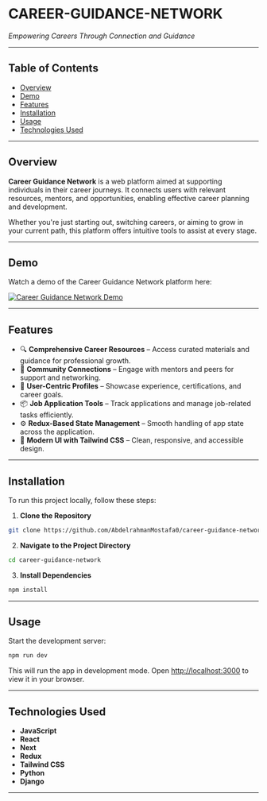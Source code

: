 # CAREER-GUIDANCE-NETWORK

*Empowering Careers Through Connection and Guidance*


---

## Table of Contents

* [Overview](#overview)
* [Demo](#demo)
* [Features](#features)
* [Installation](#installation)
* [Usage](#usage)
* [Technologies Used](#technologies-used)

---

## Overview

**Career Guidance Network** is a web platform aimed at supporting individuals in their career journeys. It connects users with relevant resources, mentors, and opportunities, enabling effective career planning and development.

Whether you're just starting out, switching careers, or aiming to grow in your current path, this platform offers intuitive tools to assist at every stage.

---

## Demo

Watch a demo of the Career Guidance Network platform here:

[![Career Guidance Network Demo](https://img.youtube.com/vi/WNgjbvaiHbk/0.jpg)](https://www.youtube.com/watch?v=WNgjbvaiHbk)

---

## Features

* 🔍 **Comprehensive Career Resources** – Access curated materials and guidance for professional growth.
* 🔗 **Community Connections** – Engage with mentors and peers for support and networking.
* 🧠 **User-Centric Profiles** – Showcase experience, certifications, and career goals.
* 📦 **Job Application Tools** – Track applications and manage job-related tasks efficiently.
* ⚙️ **Redux-Based State Management** – Smooth handling of app state across the application.
* 🎨 **Modern UI with Tailwind CSS** – Clean, responsive, and accessible design.

---

## Installation

To run this project locally, follow these steps:

1. **Clone the Repository**

```bash
git clone https://github.com/AbdelrahmanMostafa0/career-guidance-network
```

2. **Navigate to the Project Directory**

```bash
cd career-guidance-network
```

3. **Install Dependencies**

```bash
npm install
```

---

## Usage

Start the development server:

```bash
npm run dev
```

This will run the app in development mode. Open [http://localhost:3000](http://localhost:3000) to view it in your browser.

---

## Technologies Used

* **JavaScript**
* **React**
* **Next**
* **Redux**
* **Tailwind CSS**
* **Python**
* **Django**


---


